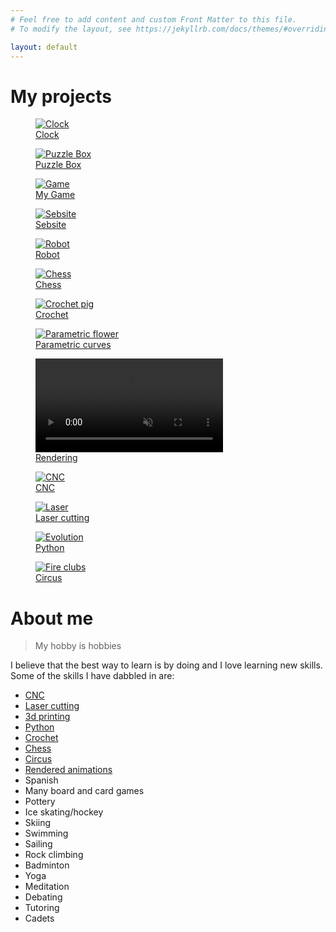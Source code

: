 ```yaml
---
# Feel free to add content and custom Front Matter to this file.
# To modify the layout, see https://jekyllrb.com/docs/themes/#overriding-theme-defaults

layout: default
---
```


# My projects

<div class="gallery" >
    <figure class="gallery__item">
        <a href="/sebsite/clock">
        <img alt="Clock" src="/sebsite/images/clock2.jpg" class="gallery__img">
        <figcaption>Clock</figcaption>
        </a>
    </figure>
    <figure class="gallery__item">
        <a href="/sebsite/puzzlebox">
        <img alt="Puzzle Box" src="/sebsite/images/puzzlebox.jpg" class="gallery__img">
        <figcaption>Puzzle Box</figcaption>
        </a>
    </figure>
    <figure class="gallery__item">
        <a href="/sebsite/game">
        <img alt="Game" src="/sebsite/images/game.jpg" class="gallery__img">
        <figcaption>My Game</figcaption>
        </a>
    </figure>
    <figure class="gallery__item">
        <a href="/sebsite/sebsite">
        <img alt="Sebsite" src="/sebsite/images/slogo2.png" class="gallery__img">
        <figcaption>Sebsite</figcaption>
        </a>
    </figure>
    <figure class="gallery__item">
        <a href="/sebsite/robot">
        <img alt="Robot" src="/sebsite/images/robot.jpg" class="gallery__img">
        <figcaption>Robot</figcaption>
        </a>
    </figure>
    <figure class="gallery__item">
        <a href="/sebsite/chess">
        <img alt="Chess" src="/sebsite/images/chess4.jpg" class="gallery__img">
        <figcaption>Chess</figcaption>
        </a>
    </figure>
    <figure class="gallery__item">
        <a href="/sebsite/crochet">
        <img alt="Crochet pig" src="/sebsite/images/pig1.jpg" class="gallery__img">
        <figcaption>Crochet</figcaption>
        </a>
    </figure>
    <figure class="gallery__item">
        <a href="/sebsite/parametric">
        <img alt="Parametric flower" src="/sebsite/images/parametricflower.jpg" class="gallery__img">
        <figcaption>Parametric curves</figcaption>
        </a>
    </figure>
    <figure class="gallery__item">
        <a href="/sebsite/rendering">
        <video autoplay loop muted playsinline src="/sebsite/images/dots_sine_loop.mp4" class="gallery__img"></video> 
        <figcaption>Rendering</figcaption>
        </a>
    </figure>
    <figure class="gallery__item">
        <a href="/sebsite/cnc">
        <img alt="CNC" src="/sebsite/images/teton.jpg" class="gallery__img">
        <figcaption>CNC</figcaption>
        </a>
    </figure>
    <figure class="gallery__item">
        <a href="/sebsite/laser">
        <img alt="Laser" src="/sebsite/images/art.jpg" class="gallery__img">
        <figcaption>Laser cutting</figcaption>
        </a>
    </figure>
    <figure class="gallery__item">
        <a href="/sebsite/python">
        <img alt="Evolution" src="/sebsite/images/evolution.jpg" class="gallery__img">
        <figcaption>Python</figcaption>
        </a>
    </figure>
    <figure class="gallery__item">
        <a href="/sebsite/circus">
        <img alt="Fire clubs" src="/sebsite/images/clubs.jpg" class="gallery__img">
        <figcaption>Circus</figcaption>
        </a>
    </figure>
    
</div>



# About me
> My hobby is hobbies

I believe that the best way to learn is by doing and I love learning new skills. 
Some of the skills I have dabbled in are:
- [CNC](/sebsite/cnc)
- [Laser cutting](/sebsite/laser)
- [3d printing](/sebsite/game)
- [Python](/sebsite/python)
- [Crochet](/sebsite/crochet)
- [Chess](/sebsite/chess)
- [Circus](/sebsite/circus)
- [Rendered animations](/sebsite/rendering)
- Spanish
- Many board and card games
- Pottery
- Ice skating/hockey
- Skiing
- Swimming
- Sailing
- Rock climbing
- Badminton
- Yoga
- Meditation
- Debating 
- Tutoring
- Cadets



